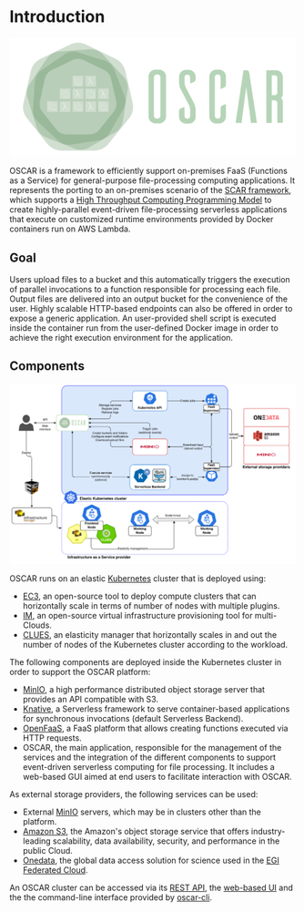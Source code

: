 # Introduction
![OSCAR-logo](images/oscar3.png)

OSCAR is a framework to efficiently support on-premises FaaS (Functions as a Service) for general-purpose file-processing computing applications. 
It represents the porting to an on-premises scenario of the [SCAR framework](https://github.com/grycap/scar), which supports a [High Throughput Computing Programming Model](https://scar.readthedocs.io/en/latest/prog_model.html) to create highly-parallel event-driven file-processing serverless applications that execute on customized runtime environments provided by Docker containers run on AWS Lambda.

## Goal

Users upload files to a bucket and this automatically triggers the execution of parallel invocations to a function responsible for processing each file. Output files are delivered into an output bucket for the convenience of the user. Highly scalable HTTP-based endpoints can also be offered in order to expose a generic application. 
An user-provided shell script is executed inside the container run from the user-defined Docker image in order to achieve the right execution environment for the application.

## Components

![oscar arch](images/oscar-arch.png)

OSCAR runs on an elastic [Kubernetes](http://kubernetes.io) cluster that is deployed using:

- [EC3](http://www.grycap.upv.es/ec3), an open-source tool to deploy compute clusters that can horizontally scale in terms of number of nodes with multiple plugins.
- [IM](http://www.grycap.upv.es/im), an open-source virtual infrastructure provisioning tool for multi-Clouds.
- [CLUES](http://github.com/grycap/clues), an elasticity manager that horizontally scales in and out the number of nodes of the Kubernetes cluster according to the workload.

The following components are deployed inside the Kubernetes cluster in order to support the OSCAR platform:

- [MinIO](http://minio.io), a high performance distributed object storage server that provides an API compatible with S3.
- [Knative](https://knative.dev), a Serverless framework to serve container-based applications for synchronous invocations (default Serverless Backend).
- [OpenFaaS](https://www.openfaas.com/), a FaaS platform that allows creating functions executed via HTTP requests.
- OSCAR, the main application, responsible for the management of the services and the integration of the different components to support event-driven serverless computing for file processing. It includes a web-based GUI aimed at end users to facilitate interaction with OSCAR.

As external storage providers, the following services can be used:

- External [MinIO](https://min.io) servers, which may be in clusters other than the platform.
- [Amazon S3](https://aws.amazon.com/s3/), the Amazon's  object storage service that offers industry-leading scalability, data availability, security, and performance in the public Cloud.
- [Onedata](https://onedata.org/), the global data access solution for science used in the [EGI Federated Cloud](https://datahub.egi.eu/).

An OSCAR cluster can be accessed via its [REST API](https://grycap.github.io/oscar/api/), the [web-based UI](https://github.com/grycap/oscar/tree/master/ui) and the the command-line interface  provided by [oscar-cli](https://github.com/grycap/oscar-cli).